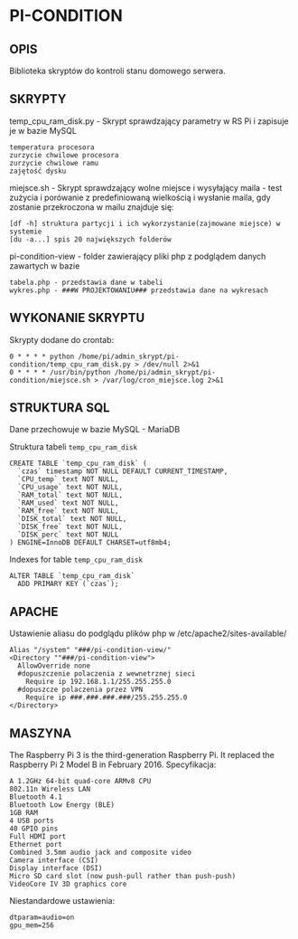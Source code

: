 # PI-CONDITION #

## OPIS ##
	
Biblioteka skryptów do kontroli stanu domowego serwera.

## SKRYPTY ##
	
temp_cpu_ram_disk.py - Skrypt sprawdzający parametry w RS Pi i zapisuje je w bazie MySQL
```
temperatura procesora
zurzycie chwilowe procesora
zurzycie chwilowe ramu
zajętość dysku
```

miejsce.sh - Skrypt sprawdzający wolne miejsce i wysyłający maila - test zużycia i porówanie z predefiniowaną wielkością i wysłanie maila, gdy zostanie przekroczona w mailu znajduje się:
```
[df -h] struktura partycji i ich wykorzystanie(zajmowane miejsce) w systemie
[du -a...] spis 20 największych folderów
```

pi-condition-view - folder zawierający pliki php z podglądem danych zawartych w bazie
```
tabela.php - przedstawia dane w tabeli
wykres.php - ###W PROJEKTOWANIU### przedstawia dane na wykresach 
```

## WYKONANIE SKRYPTU ##

Skrypty dodane do crontab:
```
0 * * * * python /home/pi/admin_skrypt/pi-condition/temp_cpu_ram_disk.py > /dev/null 2>&1
0 * * * * /usr/bin/python /home/pi/admin_skrypt/pi-condition/miejsce.sh > /var/log/cron_miejsce.log 2>&1
```

## STRUKTURA SQL ##

Dane przechowuje w bazie MySQL - MariaDB

Struktura tabeli `temp_cpu_ram_disk`
```
CREATE TABLE `temp_cpu_ram_disk` (
  `czas` timestamp NOT NULL DEFAULT CURRENT_TIMESTAMP,
  `CPU_temp` text NOT NULL,
  `CPU_usage` text NOT NULL,
  `RAM_total` text NOT NULL,
  `RAM_used` text NOT NULL,
  `RAM_free` text NOT NULL,
  `DISK_total` text NOT NULL,
  `DISK_free` text NOT NULL,
  `DISK_perc` text NOT NULL
) ENGINE=InnoDB DEFAULT CHARSET=utf8mb4;
```
Indexes for table `temp_cpu_ram_disk`
```
ALTER TABLE `temp_cpu_ram_disk`
  ADD PRIMARY KEY (`czas`);
```
## APACHE ##

Ustawienie aliasu do podglądu plików php w /etc/apache2/sites-available/
```
Alias "/system" "###/pi-condition-view/"
<Directory ""###/pi-condition-view">
  AllowOverride none
  #dopuszczenie polaczenia z wewnetrznej sieci
    Require ip 192.168.1.1/255.255.255.0
  #dopuszcze polaczenia przez VPN
    Require ip ###.###.###.###/255.255.255.0
</Directory>
```

## MASZYNA ##

The Raspberry Pi 3 is the third-generation Raspberry Pi. It replaced the Raspberry Pi 2 Model B in February 2016.
Specyfikacja:
```
A 1.2GHz 64-bit quad-core ARMv8 CPU
802.11n Wireless LAN
Bluetooth 4.1
Bluetooth Low Energy (BLE)
1GB RAM
4 USB ports
40 GPIO pins
Full HDMI port
Ethernet port
Combined 3.5mm audio jack and composite video
Camera interface (CSI)
Display interface (DSI)
Micro SD card slot (now push-pull rather than push-push)
VideoCore IV 3D graphics core
```
Niestandardowe ustawienia:
```
dtparam=audio=on
gpu_mem=256
```
